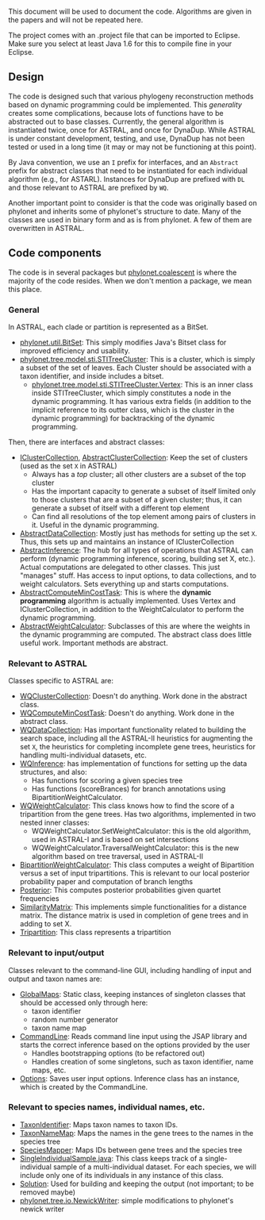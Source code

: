 This document will be used to document the code. Algorithms are given in the papers and will not be repeated here. 

The project comes with an .project file that can be imported to Eclipse. 
Make sure you select at least Java 1.6 for this to compile fine in your Eclipse. 

## Design

The code is designed such that various phylogeny reconstruction methods
based on dynamic programming could be implemented. 
This *generality* creates some complications, because lots of functions
have to be abstracted out to base classes. 
Currently, the general algorithm is instantiated twice, 
once for ASTRAL, and once for DynaDup. 
While ASTRAL is under constant development, testing, and use, 
DynaDup has not been tested or used in a long time (it may or may not
be functioning at this point). 

By Java convention, we use an `I` prefix for interfaces, 
and an `Abstract` prefix for abstract classes that need to
be instantiated for each individual algorithm (e.g., for ASTARL). 
Instances for DynaDup are prefixed with `DL` and those relevant
to ASTRAL are prefixed by `WQ`. 

Another important point to consider is that the code was originally
based on phylonet and inherits some of phylonet's structure to date.
Many of the classes are used in binary form and as is from phylonet. 
A few of them are overwritten in ASTRAL. 

## Code components

The code is in several packages but [phylonet.coalescent](main/phylonet/coalescent/)  is where the majority of the code resides. When we don't mention a package, we mean this place. 


### General

In ASTRAL, each clade or partition is represented as a BitSet. 

*  [phylonet.util.BitSet](main/phylonet/util/BitSet.java): This simply modifies Java's Bitset class for improved efficiency and usability.
*  [phylonet.tree.model.sti.STITreeCluster](main/phylonet/tree/model/sti/STITreeCluster.java): This is a cluster, which is simply a subset of the set of leaves. Each Cluster should be associated with a taxon identifier, and inside includes a bitset.
	* [phylonet.tree.model.sti.STITreeCluster.Vertex](main/phylonet/tree/model/sti/STITreeCluster.java): This is an inner class inside STITreeCluster, which simply constitutes a node in the dynamic programming. It has various extra fields (in addition to the implicit reference to its outter class, which is the cluster in the dynamic programming) for backtracking of the dynamic programming. 

Then, there are interfaces and abstract classes:

* [IClusterCollection](main/phylonet/coalescent/IClusterCollection.java), [AbstractClusterCollection](main/phylonet/coalescent/AbstractClusterCollection.java):
Keep the set of clusters (used as the set `X` in ASTRAL)
	* Always has a *top* cluster; all other clusters are a subset of the top cluster
	* Has the important capacity to generate a subset of itself limited only to those clusters that are a subset of a given cluster; thus, it can generate a subset of itself with a different top element
	* Can find all resolutions of the top element among pairs of clusters in it. Useful in the dynamic programming. 
* [AbstractDataCollection](main/phylonet/coalescent/AbstractDataCollection.java):
Mostly just has methods for setting up the set `X`. Thus, this sets up and maintains an instance of IClusterCollection 
* [AbstractInference](main/phylonet/coalescent/AbstractInference.java):
The hub for all types of operations that ASTRAL can perform (dynamic programming inference, scoring, building set X, etc.).
Actual computations are delegated to other classes. This just "manages" stuff. Has access to input options, to data collections, and to weight
calculators. Sets everything up and starts computations. 
* [AbstractComputeMinCostTask](main/phylonet/coalescent/AbstractComputeMinCostTask.java): This is where the **dynamic programming** algorithm is actually implemented. Uses Vertex and IClusterCollection, in addition to the WeightCalculator to perform the dynamic programming. 
* [AbstractWeightCalculator](main/phylonet/coalescent/AbstractWeightCalculator.java): Subclasses of this are where the weights in the dynamic programming are computed. The abstract class does little useful work. Important methods are abstract. 



### Relevant to ASTRAL

Classes specific to ASTRAL are:

* [WQClusterCollection](main/phylonet/coalescent/WQClusterCollection.java): Doesn't do anything. Work done in the abstract class. 
* [WQComputeMinCostTask](main/phylonet/coalescent/WQComputeMinCostTask.java): Doesn't do anything. Work done in the abstract class.
* [WQDataCollection](main/phylonet/coalescent/WQDataCollection.java):
Has important functionality related to building the search space, including all the ASTRAL-II heuristics for augmenting the set `X`, the heuristics
for completing incomplete gene trees, heuristics for handling multi-individual datasets, etc. 
* [WQInference](main/phylonet/coalescent/WQInference.java):
has implementation of functions for setting up the data structures, 
and also:
	* Has functions for scoring a given species tree
	* Has functions (scoreBrances) for branch annotations using BipartitionWeightCalculator. 
* [WQWeightCalculator](main/phylonet/coalescent/WQWeightCalculator.java): This class knows how to find the score of a tripartition from the gene trees. Has two algorithms, implemented in two nested inner classes:
	* WQWeightCalculator.SetWeightCalculator: this is the old algorithm, used in ASTRAL-I and is based on set intersections
	* WQWeightCalculator.TraversalWeightCalculator: this is the new algorithm based on tree traversal, used in ASTRAL-II
* [BipartitionWeightCalculator](main/phylonet/coalescent/BipartitionWeightCalculator.java): This class computes a weight of Bipartition versus a set of input tripartitions. This is relevant to our local posterior probability paper and computation of branch lengths
* [Posterior](main/phylonet/coalescent/Posterior.java): This computes posterior probabilities given quartet frequencies
* [SimilarityMatrix](main/phylonet/coalescent/SimilarityMatrix.java): This implements simple functionalities for a distance matrix. The distance matrix is used in completion of gene trees and in adding to set X. 
* [Tripartition](main/phylonet/coalescent/Tripartition.java): This class  represents a tripartition


### Relevant to input/output

Classes relevant to the command-line GUI, including handling of input and output and taxon names are:

* [GlobalMaps](main/phylonet/coalescent/GlobalMaps.java): Static class, keeping instances of singleton classes that should be accessed only through here:
	* taxon identifier
	* random number generator
	* taxon name map 	
* [CommandLine](main/phylonet/coalescent/CommandLine.java): Reads command line input using the JSAP library and starts the correct inference based on the options provided by the user
	* Handles bootstrapping options (to be refactored out)
	* Handles creation of some singletons, such as taxon identifier, name maps, etc.  
* [Options](main/phylonet/coalescent/Options.java): Saves user input options. Inference class has an instance, which is created by the CommandLine. 

### Relevant to species names, individual names, etc.

* [TaxonIdentifier](main/phylonet/coalescent/TaxonIdentifier.java):
 Maps taxon names to taxon IDs.  
* [TaxonNameMap](main/phylonet/coalescent/TaxonNameMap.java):
Maps the names in the gene trees to the names in the species tree 
* [SpeciesMapper](main/phylonet/coalescent/SpeciesMapper.java): Maps IDs between gene trees and the species tree
* [SingleIndividualSample.java](main/phylonet/coalescent/SingleIndividualSample.java):  This class keeps track of a single-individual sample
 of a multi-individual dataset. For each species, 
we will include only one of its individuals in any instance of this class. 
* [Solution](main/phylonet/coalescent/Solution.java): Used for building and keeping the output (not important; to be removed maybe)
* [phylonet.tree.io.NewickWriter](main/phylonet/tree/io/NewickWriter.java): simple modifications to phylonet's newick writer




